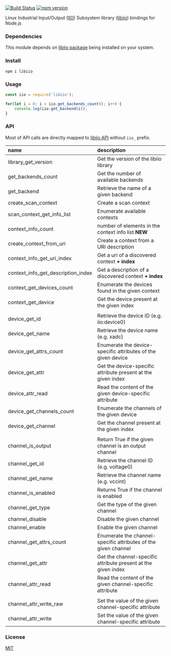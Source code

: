 [![Build Status](https://travis-ci.org/drom/node-iio.svg?branch=master)](https://travis-ci.org/drom/node-iio)
[![npm version](https://badge.fury.io/js/libiio.svg)](https://badge.fury.io/js/libiio)

Linux Industrial Input/Output ([IIO](https://wiki.analog.com/software/linux/docs/iio/iio)) Subsystem library ([libiio](https://wiki.analog.com/resources/tools-software/linux-software/libiio)) bindings for Node.js

### Dependencies

This module depends on [libiio package](https://github.com/analogdevicesinc/libiio) being installed on your system.

### Install

`npm i libiio`

### Usage

```js
const iio = require('libiio');

for(let i = 0; i < iio.get_backends_count(); i++) {
    console.log(iio.get_backend(i));
}
```

### API

Most of API calls are directly mapped to [libiio API](http://analogdevicesinc.github.io/libiio/) without `iio_` prefix.

| name                               | description                                                    |
|:-----------------------------------|:---------------------------------------------------------------|
| library_get_version                | Get the version of the libiio library                          |
| get_backends_count                 | Get the number of available backends                           |
| get_backend                        | Retrieve the name of a given backend                           |
| create_scan_context                | Create a scan context                                          |
| scan_context_get_info_list         | Enumerate available contexts                                   |
| context_info_count                 | number of elements in the context info list **NEW**            |
| create_context_from_uri            | Create a context from a URI description                        |
| context_info_get_uri_index         | Get a uri of a discovered context **+ index**                  |
| context_info_get_description_index | Get a description of a discovered context **+ index**          |
| context_get_devices_count          | Enumerate the devices found in the given context               |
| context_get_device                 | Get the device present at the given index                      |
|                                    |                                                                |
| device_get_id                      | Retrieve the device ID (e.g. iio:device0)                      |
| device_get_name                    | Retrieve the device name (e.g. xadc)                           |
| device_get_attrs_count             | Enumerate the device-specific attributes of the given device   |
| device_get_attr                    | Get the device-specific attribute present at the given index   |
| device_attr_read                   | Read the content of the given device-specific attribute        |
| device_get_channels_count          | Enumerate the channels of the given device                     |
| device_get_channel                 | Get the channel present at the given index                     |
|                                    |                                                                |
| channel_is_output                  | Return True if the given channel is an output channel          |
| channel_get_id                     | Retrieve the channel ID (e.g. voltage0)                        |
| channel_get_name                   | Retrieve the channel name (e.g. vccint)                        |
| channel_is_enabled                 | Returns True if the channel is enabled                         |
| channel_get_type                   | Get the type of the given channel                              |
| channel_disable                    | Disable the given channel                                      |
| channel_enable                     | Enable the given channel                                       |
| channel_get_attrs_count            | Enumerate the channel-specific attributes of the given channel |
| channel_get_attr                   | Get the channel-specific attribute present at the given index  |
| channel_attr_read                  | Read the content of the given channel-specific attribute       |
|                                    |                                                                |
| channel_attr_write_raw             | Set the value of the given channel-specific attribute          |
| channel_attr_write                 | Set the value of the given channel-specific attribute          |


### License

[MIT](LICENSE)
